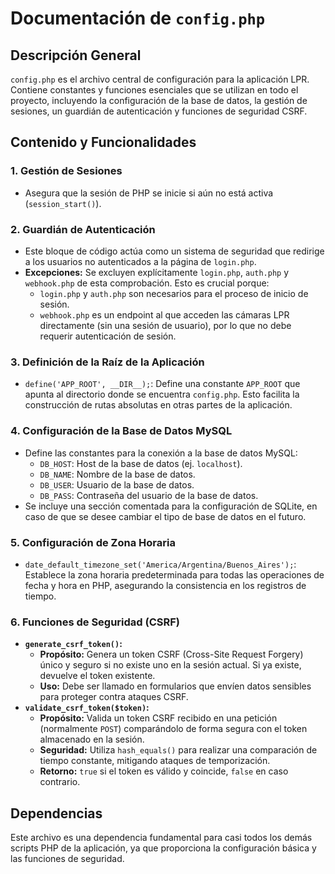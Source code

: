 # Documentación de `config.php`

## Descripción General

`config.php` es el archivo central de configuración para la aplicación LPR. Contiene constantes y funciones esenciales que se utilizan en todo el proyecto, incluyendo la configuración de la base de datos, la gestión de sesiones, un guardián de autenticación y funciones de seguridad CSRF.

## Contenido y Funcionalidades

### 1. Gestión de Sesiones

*   Asegura que la sesión de PHP se inicie si aún no está activa (`session_start()`).

### 2. Guardián de Autenticación

*   Este bloque de código actúa como un sistema de seguridad que redirige a los usuarios no autenticados a la página de `login.php`.
*   **Excepciones:** Se excluyen explícitamente `login.php`, `auth.php` y `webhook.php` de esta comprobación. Esto es crucial porque:
    *   `login.php` y `auth.php` son necesarios para el proceso de inicio de sesión.
    *   `webhook.php` es un endpoint al que acceden las cámaras LPR directamente (sin una sesión de usuario), por lo que no debe requerir autenticación de sesión.

### 3. Definición de la Raíz de la Aplicación

*   `define('APP_ROOT', __DIR__);`: Define una constante `APP_ROOT` que apunta al directorio donde se encuentra `config.php`. Esto facilita la construcción de rutas absolutas en otras partes de la aplicación.

### 4. Configuración de la Base de Datos MySQL

*   Define las constantes para la conexión a la base de datos MySQL:
    *   `DB_HOST`: Host de la base de datos (ej. `localhost`).
    *   `DB_NAME`: Nombre de la base de datos.
    *   `DB_USER`: Usuario de la base de datos.
    *   `DB_PASS`: Contraseña del usuario de la base de datos.
*   Se incluye una sección comentada para la configuración de SQLite, en caso de que se desee cambiar el tipo de base de datos en el futuro.

### 5. Configuración de Zona Horaria

*   `date_default_timezone_set('America/Argentina/Buenos_Aires');`: Establece la zona horaria predeterminada para todas las operaciones de fecha y hora en PHP, asegurando la consistencia en los registros de tiempo.

### 6. Funciones de Seguridad (CSRF)

*   **`generate_csrf_token()`:**
    *   **Propósito:** Genera un token CSRF (Cross-Site Request Forgery) único y seguro si no existe uno en la sesión actual. Si ya existe, devuelve el token existente.
    *   **Uso:** Debe ser llamado en formularios que envíen datos sensibles para proteger contra ataques CSRF.
*   **`validate_csrf_token($token)`:**
    *   **Propósito:** Valida un token CSRF recibido en una petición (normalmente `POST`) comparándolo de forma segura con el token almacenado en la sesión.
    *   **Seguridad:** Utiliza `hash_equals()` para realizar una comparación de tiempo constante, mitigando ataques de temporización.
    *   **Retorno:** `true` si el token es válido y coincide, `false` en caso contrario.

## Dependencias

Este archivo es una dependencia fundamental para casi todos los demás scripts PHP de la aplicación, ya que proporciona la configuración básica y las funciones de seguridad.
